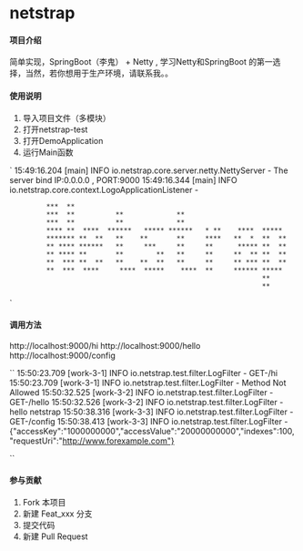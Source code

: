 # netstrap

#### 项目介绍
简单实现，SpringBoot（李鬼） + Netty , 学习Netty和SpringBoot 的第一选择，当然，若你想用于生产环境，请联系我。。 


#### 使用说明

1. 导入项目文件（多模块）
2. 打开netstrap-test
3. 打开DemoApplication
4. 运行Main函数

`
15:49:16.204 [main] INFO  io.netstrap.core.server.netty.NettyServer - The server bind IP:0.0.0.0 , PORT:9000
15:49:16.344 [main] INFO  io.netstrap.core.context.LogoApplicationListener - 
                                                                                
             ***  **                                                            
             ***  **          **             **                                 
             ***  **          **             **                                 
             **** **  ****  ******   ***** ******   * **    ****  *****         
             ******* **  **   **    **       **     ****   **  *  **  **        
             ** **** ******   **     ***     **     **      ***** **  **        
             ** **** **       **        **   **     **     **  ** **  **        
             **  *** **  **   **    **  **   **     **     ** *** **  **        
             **  ***  ****     ****  *****    ****  **     ****** *****         
                                                                  **            
                                                                  **
`

#### 调用方法

http://localhost:9000/hi
http://localhost:9000/hello
http://localhost:9000/config

``
15:50:23.709 [work-3-1] INFO  io.netstrap.test.filter.LogFilter - GET-/hi
15:50:23.709 [work-3-1] INFO  io.netstrap.test.filter.LogFilter - Method Not Allowed
15:50:32.525 [work-3-2] INFO  io.netstrap.test.filter.LogFilter - GET-/hello
15:50:32.526 [work-3-2] INFO  io.netstrap.test.filter.LogFilter - hello netstrap
15:50:38.316 [work-3-3] INFO  io.netstrap.test.filter.LogFilter - GET-/config
15:50:38.413 [work-3-3] INFO  io.netstrap.test.filter.LogFilter - {"accessKey":"1000000000","accessValue":"20000000000","indexes":100,"requestUri":"http://www.forexample.com"}

``

#### 参与贡献

1. Fork 本项目
2. 新建 Feat_xxx 分支
3. 提交代码
4. 新建 Pull Request
